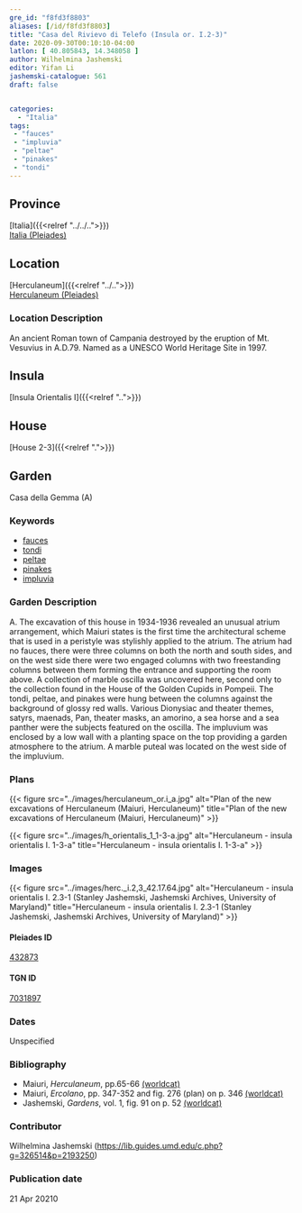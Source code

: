 ```yaml
---
gre_id: "f8fd3f8803"
aliases: [/id/f8fd3f8803]
title: "Casa del Rivievo di Telefo (Insula or. I.2-3)"
date: 2020-09-30T00:10:10-04:00
latlon: [ 40.805843, 14.348058 ]
author: Wilhelmina Jashemski
editor: Yifan Li
jashemski-catalogue: 561
draft: false


categories:
  - "Italia"
tags:
 - "fauces"
 - "impluvia"
 - "peltae"
 - "pinakes"
 - "tondi"
---
```


## Province

[Italia]({{<relref "../../..">}}) \
[Italia (Pleiades)](https://pleiades.stoa.org/places/1052)

## Location

 [Herculaneum]({{<relref "../..">}}) \
 [Herculaneum (Pleiades)](https://pleiades.stoa.org/places/432873)


### Location Description
An ancient Roman town of Campania destroyed by the eruption of Mt. Vesuvius in A.D.79. Named as a UNESCO World Heritage Site in 1997.

## Insula
[Insula Orientalis I]({{<relref "..">}})
## House
[House 2-3]({{<relref ".">}})
## Garden
Casa della Gemma (A)


### Keywords
- [fauces](http://vocab.getty.edu/page/aat/300004298)
- [tondi](http://vocab.getty.edu/page/aat/300033622)
- [peltae](http://vocab.getty.edu/page/aat/300213495)
- [pinakes](http://vocab.getty.edu/page/aat/300264977)
- [impluvia](http://vocab.getty.edu/page/aat/300129867)


### Garden Description
A. The excavation of this house in 1934-1936 revealed an unusual atrium arrangement, which Maiuri states is the first time the architectural scheme that is used in a peristyle was stylishly applied to the atrium. The atrium had no fauces, there were three columns on both the north and south sides, and on the west side there were two engaged columns with two freestanding columns between them forming the entrance and supporting the room above. A collection of marble oscilla was uncovered here, second only to the collection found in the House of the Golden Cupids in Pompeii. The tondi, peltae, and pinakes were hung between the columns against the background of glossy red walls. Various Dionysiac and theater themes, satyrs, maenads, Pan, theater masks, an amorino, a sea horse and a sea panther were the subjects featured on the oscilla. The impluvium was enclosed by a low wall with a planting space on the top providing a garden atmosphere to the atrium. A marble puteal was located on the west side of the impluvium.  

### Plans
{{< figure src="../images/herculaneum_or.i_a.jpg" alt="Plan of the new excavations of Herculaneum (Maiuri, Herculaneum)" title="Plan of the new excavations of Herculaneum (Maiuri, Herculaneum)" >}}

{{< figure src="../images/h_orientalis_1_1-3-a.jpg" alt="Herculaneum - insula orientalis I. 1-3-a" title="Herculaneum - insula orientalis I. 1-3-a" >}}

### Images
{{< figure src="../images/herc._i.2,3_42.17.64.jpg" alt="Herculaneum - insula orientalis I. 2.3-1 (Stanley Jashemski, Jashemski Archives, University of Maryland)" title="Herculaneum - insula orientalis I. 2.3-1 (Stanley Jashemski, Jashemski Archives, University of Maryland)" >}}

#### Pleiades ID
[432873](https://pleiades.stoa.org/places/432873)

#### TGN ID
[7031897](http://vocab.getty.edu/page/tgn/7031897)

### Dates
Unspecified

### Bibliography
* Maiuri, *Herculaneum*, pp.65-66 [(worldcat)](http://www.worldcat.org/oclc/1107784297)
* Maiuri, *Ercolano*, pp. 347-352 and fig. 276 (plan) on p. 346 [(worldcat)](http://www.worldcat.org/oclc/490581395)
* Jashemski, *Gardens*, vol. 1, fig. 91 on p. 52 [(worldcat)](http://www.worldcat.org/oclc/1029851777)

### Contributor
Wilhelmina Jashemski (https://lib.guides.umd.edu/c.php?g=326514&p=2193250)

### Publication date

21 Apr 20210
